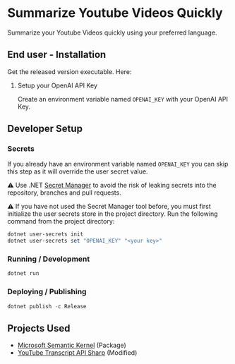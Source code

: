 # Summarize Youtube Videos Quickly

Summarize your Youtube Videos quickly using your preferred language.

## End user - Installation

Get the released version executable. Here:

1. Setup your OpenAI API Key

   Create an environment variable named `OPENAI_KEY` with your OpenAI API Key.

## Developer Setup

### Secrets

If you already have an environment variable named `OPENAI_KEY` you can skip this step as it will override the user secret value.

⚠️ Use .NET [Secret Manager](https://learn.microsoft.com/en-us/aspnet/core/security/app-secrets) to avoid the risk of leaking secrets into the repository, branches and pull requests.

⚠️ If you have not used the Secret Manager tool before, you must first initialize the user secrets store in the project directory. Run the following command from the project directory:

```powershell
dotnet user-secrets init
dotnet user-secrets set "OPENAI_KEY" "<your key>"
```

### Running / Development

```powershell
dotnet run
```

### Deploying / Publishing

```powershell
dotnet publish -c Release
```

## Projects Used

- [Microsoft Semantic Kernel](https://github.com/microsoft/semantic-kernel) (Package)
- [YouTube Transcript API Sharp](https://github.com/BobLd/youtube-transcript-api-sharp) (Modified)
